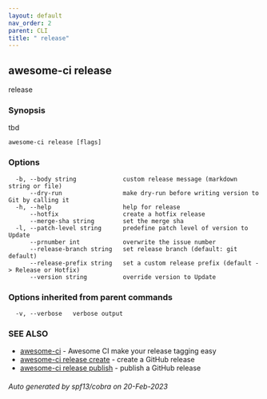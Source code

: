 ```yaml
---
layout: default
nav_order: 2
parent: CLI
title: " release"
---
```

## awesome-ci release

release

### Synopsis

tbd

```
awesome-ci release [flags]
```

### Options

```
  -b, --body string             custom release message (markdown string or file)
      --dry-run                 make dry-run before writing version to Git by calling it
  -h, --help                    help for release
      --hotfix                  create a hotfix release
      --merge-sha string        set the merge sha
  -l, --patch-level string      predefine patch level of version to Update
      --prnumber int            overwrite the issue number
      --release-branch string   set release branch (default: git default)
      --release-prefix string   set a custom release prefix (default -> Release or Hotfix)
      --version string          override version to Update
```

### Options inherited from parent commands

```
  -v, --verbose   verbose output
```

### SEE ALSO

* [awesome-ci](/commands/awesome-ci/)	 - Awesome CI make your release tagging easy
* [awesome-ci release create](/commands/awesome-ci_release_create/)	 - create a GitHub release
* [awesome-ci release publish](/commands/awesome-ci_release_publish/)	 - publish a GitHub release

###### Auto generated by spf13/cobra on 20-Feb-2023
